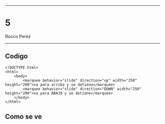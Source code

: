 
---

# 5

Rocco Perez

---

## Codigo

```
<!DOCTYPE html>
<html>
    <body>
        <marquee behavior="slide" direction="up" width="250" height="200">va para arriba y se detiene</marquee>
        <marquee behavior="slide" direction="DOWN" width="250" height="200">va para ABAJO y se detiene</marquee>
    </body>
</html>
```

## Como se ve

